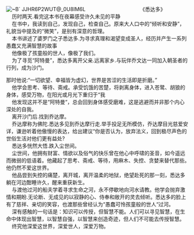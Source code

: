 ![~B` JJHR6P2WUT@_0U8IM6L](https://github.com/07186/-/assets/152008141/e4bac05b-2352-493a-9d27-601328b05cf3)                                      《悉达多》  
    历时两天.看完这本书在夜幕感受许久未见的平静  
    在书中，我读到自己，发现自己，检查自己。原来大人口中的“倾听和安静”，礼貌当中提及的“微笑”，是别有深意的哲理。  
    本书讲述了婆罗门之子悉达多.为寻求真理和渴望变成圣人，经历并产生一系列愚蠢又充满智慧的故事  
    他像极了孩童般的世人，像极了我们。  
    为了寻觅“阿特曼”，悉达多离开父亲.远离家乡.与玩伴乔文达一同加入朝圣者的行列，成为沙门。  

那时他说:“一切欲望、幸福皆为虚幻，世界是苦涩的生活即是折磨。”  
    他学会思考、等待、斋戒。承受饥饿的苦楚，将剥离身体，进入苍鹭、胡狼的身体，感受万物，在阳光或月光下重归于“我  
    他发现这并不是“阿特曼“，总会回到身体感受磨难，这是逃避而并非那个内心深处的自我。  
    离开沙门后.找到乔达摩。  
    乔达摩称为佛陀.悉达多见到乔达摩行走.举手投足无所模仿，乔达摩目光慈爱安详，谦逊听着他傲慢的表达，给出建议“你是否认为，放弃法义，回到极尽声色的世俗生活对他们更有益处?  
    悉达多恍然大悟.跌入尘世间。  
    尘世间，他拥有财富、情欲以及俗气的快乐曾在他心中呼啸的圣音，如今遥远而微弱的低语着。他藏起了思考、斋戒、等待，用麻木、失控、贪婪来替代那些。他仍然不爱这世界。  
    他品尝到失控的痛楚，离开城，离开温柔的地狱，绝望赴死的那一刻，悉达多躺在河边酣睡许久，醒来重获新生。  
    与渡他过河的船夫学着寻求生命之河，永不停歇地向河水请教。他学会抛弃激情和期盼.无论断、无成见的以寂静的心、侍奉和敞开的灵去倾听。悉达多的脸上有了慈祥、亲切的笑容，也渡那些曾经认为“愚蠢可怜孩童般的世人“过河。  
    深有感触的一句话是：知识可以传授，但智慧不能。人们可以寻见智慧，在生命中体现出智慧，以智慧自强，以智慧来创造奇迹，但人们不可能去传授智慧。  
    终究他深爱这世界，深爱世人，深爱万物。

